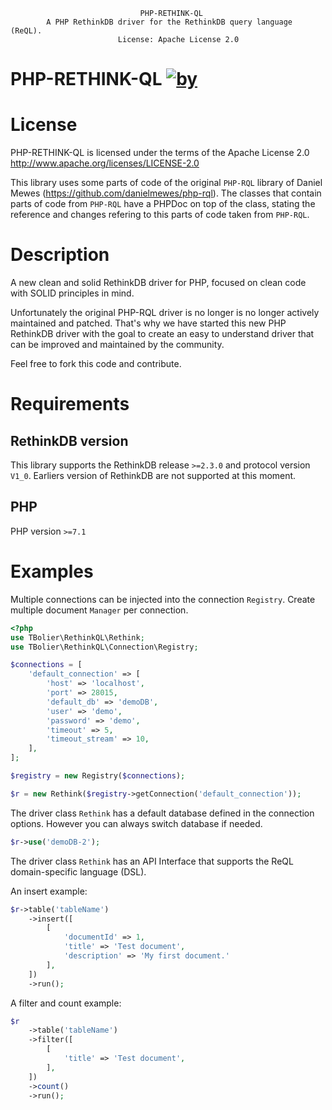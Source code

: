                                  PHP-RETHINK-QL
            A PHP RethinkDB driver for the RethinkDB query language (ReQL).
                            License: Apache License 2.0

PHP-RETHINK-QL [![by](https://img.shields.io/badge/by-%40tbolier-ff69b4.svg?style=flat-square)](https://github.com/tbolier)
========================

# License
PHP-RETHINK-QL is licensed under the terms of the Apache License 2.0 http://www.apache.org/licenses/LICENSE-2.0

This library uses some parts of code of the original `PHP-RQL`  library of Daniel Mewes (https://github.com/danielmewes/php-rql).
The classes that contain parts of code from `PHP-RQL` have a PHPDoc on top of the class, stating the reference and changes refering to this parts of code taken from `PHP-RQL`.

# Description

A new clean and solid RethinkDB driver for PHP, focused on clean code with SOLID principles in mind.

Unfortunately the original PHP-RQL driver is no longer is no longer actively maintained and patched. That's why we have started this new PHP RethinkDB driver with the goal to create an easy to understand driver that can be improved and maintained by the community.

Feel free to fork this code and contribute.

# Requirements

## RethinkDB version

This library supports the RethinkDB release `>=2.3.0` and protocol version `V1_0`.
Earliers version of RethinkDB are not supported at this moment.

## PHP

PHP version `>=7.1`

# Examples

Multiple connections can be injected into the connection `Registry`.
Create multiple document `Manager` per connection.

```php
<?php
use TBolier\RethinkQL\Rethink;
use TBolier\RethinkQL\Connection\Registry;

$connections = [
    'default_connection' => [
        'host' => 'localhost',
        'port' => 28015,
        'default_db' => 'demoDB',
        'user' => 'demo',
        'password' => 'demo',
        'timeout' => 5,
        'timeout_stream' => 10,
    ],
];

$registry = new Registry($connections);

$r = new Rethink($registry->getConnection('default_connection'));
```

The driver class `Rethink` has a default database defined in the connection options. However you can always switch database if needed.
```php
$r->use('demoDB-2');
```

The driver class `Rethink` has an API Interface that supports the ReQL domain-specific language (DSL).

An insert example:
```php
$r->table('tableName')
    ->insert([
        [
            'documentId' => 1,
            'title' => 'Test document',
            'description' => 'My first document.'  
        ],    
    ])
    ->run();
```

A filter and count example:
```php
$r
    ->table('tableName')
    ->filter([
        [
            'title' => 'Test document',
        ],
    ])
    ->count()
    ->run();
```

